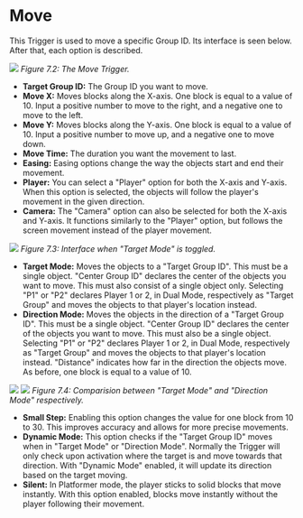 # Move
This Trigger is used to move a specific Group ID. Its interface is seen below. After that, each option is described.

![](https://guia.jorge603.xyz/assets/img/figures/65.png)
*Figure 7.2: The Move Trigger.*

- **Target Group ID:** The Group ID you want to move.
- **Move X:** Moves blocks along the X-axis. One block is equal to a value of 10. Input a positive number to move to the right, and a negative one to move to the left.
- **Move Y:** Moves blocks along the Y-axis. One block is equal to a value of 10. Input a positive number to move up, and a negative one to move down.
- **Move Time:** The duration you want the movement to last.
- **Easing:** Easing options change the way the objects start and end their movement.
- **Player:** You can select a "Player" option for both the X-axis and Y-axis. When this option is selected, the objects will follow the player's movement in the given direction.
- **Camera:** The "Camera" option can also be selected for both the X-axis and Y-axis. It functions similarly to the "Player" option, but follows the screen movement instead of the player movement.

![](https://guia.jorge603.xyz/assets/img/figures/66.png)
*Figure 7.3: Interface when "Target Mode" is toggled.*

- **Target Mode:** Moves the objects to a "Target Group ID". This must be a single object. "Center Group ID" declares the center of the objects you want to move. This must also consist of a single object only. Selecting "P1" or "P2" declares Player 1 or 2, in Dual Mode, respectively as "Target Group" and moves the objects to that player's location instead.
- **Direction Mode:** Moves the objects in the direction of a "Target Group ID". This must be a single object. "Center Group ID" declares the center of the objects you want to move. This must also be a single object. Selecting "P1" or "P2" declares Player 1 or 2, in Dual Mode, respectively as "Target Group" and moves the objects to that player's location instead. "Distance" indicates how far in the direction the objects move. As before, one block is equal to a value of 10.

![](https://guia.jorge603.xyz/assets/img/figures/67.png)
![](https://guia.jorge603.xyz/assets/img/figures/68.png)
*Figure 7.4: Comparision between "Target Mode" and "Direction Mode" respectively.*

- **Small Step:** Enabling this option changes the value for one block from 10 to 30. This improves accuracy and allows for more precise movements.
- **Dynamic Mode:** This option checks if the "Target Group ID" moves when in "Target Mode" or "Direction Mode". Normally the Trigger will only check upon activation where the target is and move towards that direction. With "Dynamic Mode" enabled, it will update its direction based on the target moving.
- **Silent:** In Platformer mode, the player sticks to solid blocks that move instantly. With this option enabled, blocks move instantly without the player following their movement.